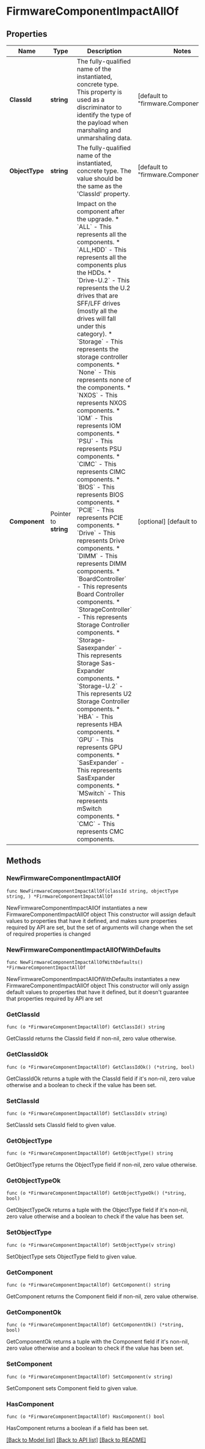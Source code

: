 # FirmwareComponentImpactAllOf

## Properties

Name | Type | Description | Notes
------------ | ------------- | ------------- | -------------
**ClassId** | **string** | The fully-qualified name of the instantiated, concrete type. This property is used as a discriminator to identify the type of the payload when marshaling and unmarshaling data. | [default to "firmware.ComponentImpact"]
**ObjectType** | **string** | The fully-qualified name of the instantiated, concrete type. The value should be the same as the &#39;ClassId&#39; property. | [default to "firmware.ComponentImpact"]
**Component** | Pointer to **string** | Impact on the component after the upgrade. * &#x60;ALL&#x60; - This represents all the components. * &#x60;ALL,HDD&#x60; - This represents all the components plus the HDDs. * &#x60;Drive-U.2&#x60; - This represents the U.2 drives that are SFF/LFF drives (mostly all the drives will fall under this category). * &#x60;Storage&#x60; - This represents the storage controller components. * &#x60;None&#x60; - This represents none of the components. * &#x60;NXOS&#x60; - This represents NXOS components. * &#x60;IOM&#x60; - This represents IOM components. * &#x60;PSU&#x60; - This represents PSU components. * &#x60;CIMC&#x60; - This represents CIMC components. * &#x60;BIOS&#x60; - This represents BIOS components. * &#x60;PCIE&#x60; - This represents PCIE components. * &#x60;Drive&#x60; - This represents Drive components. * &#x60;DIMM&#x60; - This represents DIMM components. * &#x60;BoardController&#x60; - This represents Board Controller components. * &#x60;StorageController&#x60; - This represents Storage Controller components. * &#x60;Storage-Sasexpander&#x60; - This represents Storage Sas-Expander components. * &#x60;Storage-U.2&#x60; - This represents U2 Storage Controller components. * &#x60;HBA&#x60; - This represents HBA components. * &#x60;GPU&#x60; - This represents GPU components. * &#x60;SasExpander&#x60; - This represents SasExpander components. * &#x60;MSwitch&#x60; - This represents mSwitch components. * &#x60;CMC&#x60; - This represents CMC components. | [optional] [default to "ALL"]

## Methods

### NewFirmwareComponentImpactAllOf

`func NewFirmwareComponentImpactAllOf(classId string, objectType string, ) *FirmwareComponentImpactAllOf`

NewFirmwareComponentImpactAllOf instantiates a new FirmwareComponentImpactAllOf object
This constructor will assign default values to properties that have it defined,
and makes sure properties required by API are set, but the set of arguments
will change when the set of required properties is changed

### NewFirmwareComponentImpactAllOfWithDefaults

`func NewFirmwareComponentImpactAllOfWithDefaults() *FirmwareComponentImpactAllOf`

NewFirmwareComponentImpactAllOfWithDefaults instantiates a new FirmwareComponentImpactAllOf object
This constructor will only assign default values to properties that have it defined,
but it doesn't guarantee that properties required by API are set

### GetClassId

`func (o *FirmwareComponentImpactAllOf) GetClassId() string`

GetClassId returns the ClassId field if non-nil, zero value otherwise.

### GetClassIdOk

`func (o *FirmwareComponentImpactAllOf) GetClassIdOk() (*string, bool)`

GetClassIdOk returns a tuple with the ClassId field if it's non-nil, zero value otherwise
and a boolean to check if the value has been set.

### SetClassId

`func (o *FirmwareComponentImpactAllOf) SetClassId(v string)`

SetClassId sets ClassId field to given value.


### GetObjectType

`func (o *FirmwareComponentImpactAllOf) GetObjectType() string`

GetObjectType returns the ObjectType field if non-nil, zero value otherwise.

### GetObjectTypeOk

`func (o *FirmwareComponentImpactAllOf) GetObjectTypeOk() (*string, bool)`

GetObjectTypeOk returns a tuple with the ObjectType field if it's non-nil, zero value otherwise
and a boolean to check if the value has been set.

### SetObjectType

`func (o *FirmwareComponentImpactAllOf) SetObjectType(v string)`

SetObjectType sets ObjectType field to given value.


### GetComponent

`func (o *FirmwareComponentImpactAllOf) GetComponent() string`

GetComponent returns the Component field if non-nil, zero value otherwise.

### GetComponentOk

`func (o *FirmwareComponentImpactAllOf) GetComponentOk() (*string, bool)`

GetComponentOk returns a tuple with the Component field if it's non-nil, zero value otherwise
and a boolean to check if the value has been set.

### SetComponent

`func (o *FirmwareComponentImpactAllOf) SetComponent(v string)`

SetComponent sets Component field to given value.

### HasComponent

`func (o *FirmwareComponentImpactAllOf) HasComponent() bool`

HasComponent returns a boolean if a field has been set.


[[Back to Model list]](../README.md#documentation-for-models) [[Back to API list]](../README.md#documentation-for-api-endpoints) [[Back to README]](../README.md)


